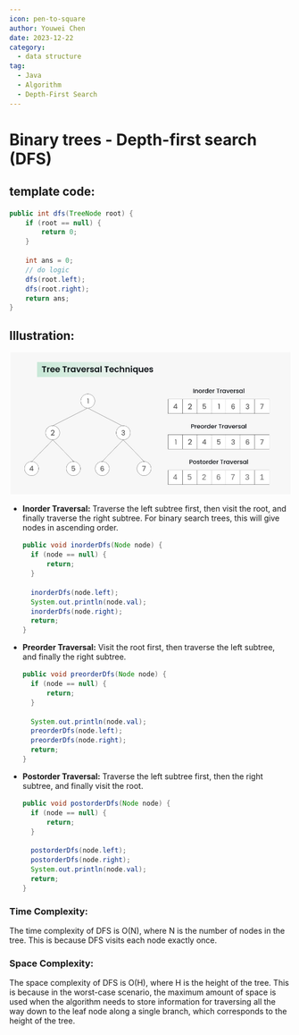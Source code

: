 ```yaml
---
icon: pen-to-square
author: Youwei Chen
date: 2023-12-22
category:
  - data structure
tag:
  - Java
  - Algorithm
  - Depth-First Search
---
```


# Binary trees - Depth-first search (DFS)

## template code:

```java
public int dfs(TreeNode root) {
    if (root == null) {
        return 0;
    }

    int ans = 0;
    // do logic
    dfs(root.left);
    dfs(root.right);
    return ans;
}
```

## Illustration:

![DFS graph](/assets/images/dfs.jpg)

- **Inorder Traversal:**
  Traverse the left subtree first, then visit the root, and finally traverse the right subtree. For binary search trees, this will give nodes in ascending order.

  ```java
  public void inorderDfs(Node node) {
    if (node == null) {
        return;
    }

    inorderDfs(node.left);
    System.out.println(node.val);
    inorderDfs(node.right);
    return;
  }
  ```

- **Preorder Traversal:**
  Visit the root first, then traverse the left subtree, and finally the right subtree.

  ```java
  public void preorderDfs(Node node) {
    if (node == null) {
        return;
    }

    System.out.println(node.val);
    preorderDfs(node.left);
    preorderDfs(node.right);
    return;
  }
  ```

- **Postorder Traversal:**
  Traverse the left subtree first, then the right subtree, and finally visit the root.

  ```java
  public void postorderDfs(Node node) {
    if (node == null) {
        return;
    }

    postorderDfs(node.left);
    postorderDfs(node.right);
    System.out.println(node.val);
    return;
  }
  ```

### Time Complexity:

The time complexity of DFS is O(N), where N is the number of nodes in the tree. This is because DFS visits each node exactly once.

### Space Complexity:

The space complexity of DFS is O(H), where H is the height of the tree. This is because in the worst-case scenario, the maximum amount of space is used when the algorithm needs to store information for traversing all the way down to the leaf node along a single branch, which corresponds to the height of the tree.
